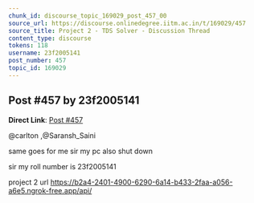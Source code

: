 ```yaml
---
chunk_id: discourse_topic_169029_post_457_00
source_url: https://discourse.onlinedegree.iitm.ac.in/t/169029/457
source_title: Project 2 - TDS Solver - Discussion Thread
content_type: discourse
tokens: 118
username: 23f2005141
post_number: 457
topic_id: 169029
---
```


## Post #457 by 23f2005141

**Direct Link**: [Post #457](https://discourse.onlinedegree.iitm.ac.in/t/169029/457)

@carlton ,@Saransh_Saini

same goes for me sir my pc also shut down

sir my roll number is 23f2005141

project 2 url https://b2a4-2401-4900-6290-6a14-b433-2faa-a056-a6e5.ngrok-free.app/api/
